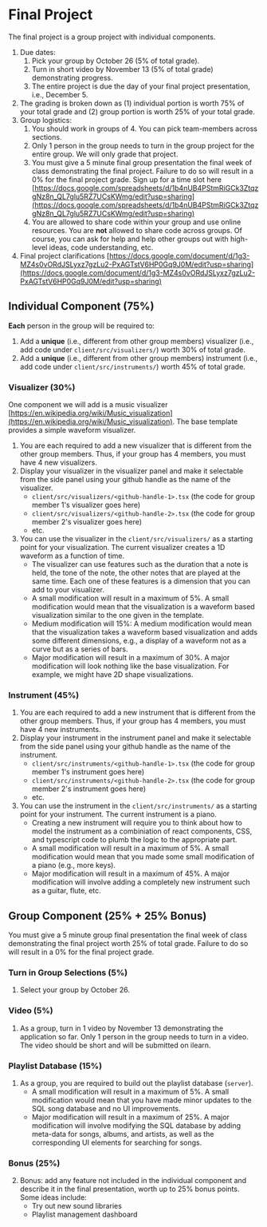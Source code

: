 # Final Project

The final project is a group project with individual components. 
1. Due dates:
    1. Pick your group by October 26 (5% of total grade).
    2. Turn in short video by November 13 (5% of total grade) demonstrating progress.
    3. The entire project is due the day of your final project presentation, i.e., December 5.
2. The grading is broken down as (1) individual portion is worth 75% of your total grade and (2) group portion is worth 25% of your total grade.
3. Group logistics:
    1. You should work in groups of 4. You can pick team-members across sections.
    2. Only 1 person in the group needs to turn in the group project for the entire group. We will only grade that project.
    3. You must give a 5 minute final group presentation the final week of class demonstrating the final project. Failure to do so will result in a 0% for the final project grade. Sign up for a time slot here [https://docs.google.com/spreadsheets/d/1b4nUB4PStmRiGCk3ZtqzgNz8n_QL7glu5RZ7UCsKWmg/edit?usp=sharing](https://docs.google.com/spreadsheets/d/1b4nUB4PStmRiGCk3ZtqzgNz8n_QL7glu5RZ7UCsKWmg/edit?usp=sharing)
    4. You are allowed to share code within your group and use online resources. You are **not** allowed to share code across groups. Of course, you can ask for help and help other groups out with high-level ideas, code understanding, etc.
4. Final project clarifications [https://docs.google.com/document/d/1g3-MZ4s0vORdJSLyxz7gzLu2-PxAGTstV6HP0Gq9J0M/edit?usp=sharing](https://docs.google.com/document/d/1g3-MZ4s0vORdJSLyxz7gzLu2-PxAGTstV6HP0Gq9J0M/edit?usp=sharing)


## Individual Component (75%)

**Each** person in the group will be required to:
1. Add a **unique** (i.e., different from other group members) visualizer (i.e., add code under `client/src/visualizers/`) worth 30% of total grade.
2. Add a **unique** (i.e., different from other group members) instrument (i.e., add code under `client/src/instruments/`) worth 45% of total grade.


### Visualizer (30%)

One component we will add is a music visualizer [https://en.wikipedia.org/wiki/Music_visualization](https://en.wikipedia.org/wiki/Music_visualization). The base template provides a simple waveform visualizer.

1. You are each required to add a new visualizer that is different from the other group members. Thus, if your group has 4 members, you must have 4 new visualizers.
2. Display your visualizer in the visualizer panel and make it selectable from the side panel using your github handle as the name of the visualizer.
    * `client/src/visualizers/<github-handle-1>.tsx` (the code for group member 1's visualizer goes here)
    * `client/src/visualizers/<github-handle-2>.tsx` (the code for group member 2's visualizer goes here)
    * etc.
3. You can use the visualizer in the `client/src/visualizers/` as a starting point for your visualization. The current visualizer creates a 1D waveform as a function of time.
    * The visualizer can use features such as the duration that a note is held, the tone of the note, the other notes that are played at the same time. Each one of these features is a dimension that you can add to your visualizer.
    * A small modification will result in a maximum of 5%. A small modification would mean that the visualization is a waveform based visualization similar to the one given in the template.
    * Medium modification will 15%: A medium modification would mean that the visualization takes a waveform based visualization and adds some different dimensions, e.g., a display of a waveform not as a curve but as a series of bars.
    * Major modification will result in a maximum of 30%. A major modification will look nothing like the base visualization. For example, we might have 2D shape visualizations.


### Instrument (45%)

1. You are each required to add a new instrument that is different from the other group members. Thus, if your group has 4 members, you must have 4 new instruments.
2. Display your instrument in the instrument panel and make it selectable from the side panel using your github handle as the name of the instrument.
    * `client/src/instruments/<github-handle-1>.tsx` (the code for group member 1's instrument goes here)
    * `client/src/instruments/<github-handle-2>.tsx` (the code for group member 2's instrument goes here)
    * etc.
3. You can use the instrument in the `client/src/instruments/` as a starting point for your instrument. The current instrument is a piano.
    * Creating a new instrument will require you to think about how to model the instrument as a combiniation of react components, CSS, and typescript code to plumb the logic to the appropriate part. 
    * A small modification will result in a maximum of 5%. A small modification would mean that you made some small modification of a piano (e.g., more keys).
    * Major modification will result in a maximum of 45%. A major modification will involve adding a completely new instrument such as a guitar, flute, etc.


## Group Component (25% + 25% Bonus)

You must give a 5 minute group final presentation the final week of class demonstrating the final project worth 25% of total grade. Failure to do so will result in a 0% for the final project grade.

### Turn in Group Selections (5%)

1. Select your group by October 26.


### Video (5%) 

1. As a group, turn in 1 video by November 13 demonstrating the application so far. Only 1 person in the group needs to turn in a video. The video should be short and will be submitted on ilearn.


### Playlist Database (15%)

1. As a group, you are required to build out the playlist database (`server`).
    * A small modification will result in a maximum of 5%. A small modification would mean that you have made minor updates to the SQL song database and no UI improvements.
    * Major modification will result in a maximum of 25%. A major modification will involve modifying the SQL database by adding meta-data for songs, albums, and artists, as well as the corresponding UI elements for searching for songs.



### Bonus (25%)

2. Bonus: add any feature not included in the individual component and describe it in the final presentation, worth up to 25% bonus points. Some ideas include:
    * Try out new sound libraries
    * Playlist management dashboard
